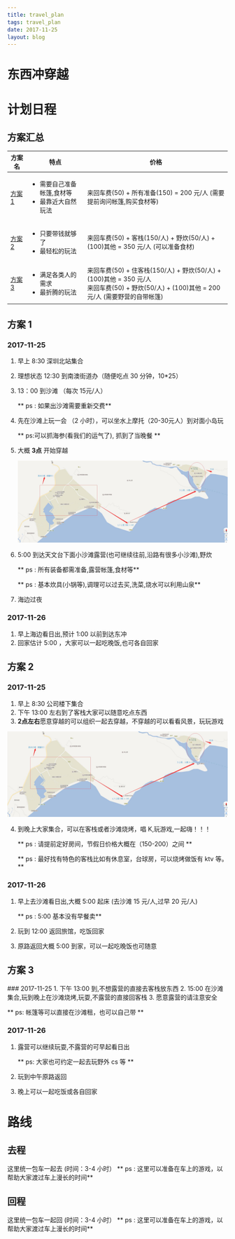 ```yaml
---
title: travel_plan    
tags: travel_plan      
date: 2017-11-25      
layout: blog
---
```


东西冲穿越
===

# 计划日程

## 方案汇总

<table> 
    <thead>
        <th>方案名</th>
        <th>特点</th>
        <th>价格</th>
    </thead>
    <tr>
        <td><a href="#p1">方案 1</a></td>
        <td>
            <ul>
            <li>需要自己准备帐篷,食材等</li>
            <li>最靠近大自然玩法</li>
            </ul>
        </td>
        <td>
           来回车费(50) + 所有准备(150) = 200 元/人
           (需要提前询问帐篷,购买食材等)   
        </td>
    </tr>
    <tr>
        <td><a href="#p2">方案 2</a></td>
        <td>
            <ul>
            <li>只要带钱就够了</li>
            <li>最轻松的玩法</li>
            </ul>
        </td>
        <td>
           来回车费(50) + 客栈(150/人) + 野炊(50/人) + (100)其他 = 350 元/人
           (可以准备食材)   
        </td>
    </tr>
    <tr>
        <td><a href="#p3">方案 3</a></td>
        <td>
            <ul>
            <li>满足各类人的需求</li>
            <li>最折腾的玩法</li>
            </ul>
        </td>
        <td>
           来回车费(50) + 住客栈(150/人) + 野炊(50/人) + (100)其他 = 350 元/人
           <br>来回车费(50) + 野炊(50/人) + (100)其他 = 200 元/人
           (需要野营的自带帐篷)   
        </td>
    </tr>
</table>


<h2 id="p1">方案 1</h2>

### 2017-11-25
1. 早上 8:30 深圳北站集合
2. 理想状态 12:30 到南澳街道办（随便吃点 30 分钟，10*25）
3. 13：00 到沙滩 （每次 15元/人）
 
   ** ps : 如果出沙滩需要重新交费**
    
4. 先在沙滩上玩一会 （2 小时），可以坐水上摩托（20-30元人）到对面小岛玩

   ** ps:可以抓海参(看我们的运气了), 抓到了当晚餐 **
     
5. 大概 **3点** 开始穿越

    ![](travel_way.jpg)
    
6. 5:00 到达天文台下面小沙滩露营(也可继续往前,沿路有很多小沙滩),野炊

   ** ps : 所有装备都需准备,露营帐篷,食材等**
   
   ** ps : 基本炊具(小锅等),调理可以过去买,洗菜,烧水可以利用山泉**
    
7. 海边过夜

### 2017-11-26

1. 早上海边看日出,预计 1:00 以前到达东冲
2. 回家估计 5:00 ，大家可以一起吃晚饭,也可各自回家


<h2 id="p2">方案 2</h2>

### 2017-11-25
1. 早上 8:30 公司楼下集合
2. 下午 13:00 左右到了客栈大家可以随意吃点东西
3. **2点左右**愿意穿越的可以组织一起去穿越，不穿越的可以看看风景，玩玩游戏

![](travel_way.jpg)

4. 到晚上大家集合，可以在客栈或者沙滩烧烤，唱 K,玩游戏,一起嗨！！！

   ** ps : 请提前定好房间，节假日价格大概在（150-200）之间 **
   
   ** ps : 最好找有特色的客栈比如有休息室，台球房，可以烧烤做饭有 ktv 等。**    

### 2017-11-26
1. 早上去沙滩看日出,大概 5:00 起床 (去沙滩 15 元/人,过早 20 元/人)

   ** ps :  5:00 基本没有早餐卖**
   
2. 玩到 12:00 返回旅馆，吃饭回家
3. 原路返回大概 5:00 到家，可以一起吃晚饭也可随意



<h2 id="p3">方案 3</h2>
### 2017-11-25
1. 下午 13:00 到,不想露营的直接去客栈放东西
2. 15:00 在沙滩集合,玩到晚上在沙滩烧烤,玩耍,不露营的直接回客栈
3. 愿意露营的请注意安全

   ** ps: 帐篷等可以直接在沙滩租，也可以自己带 **

### 2017-11-26
1. 露营可以继续玩耍,不露营的可早起看日出

   ** ps: 大家也可约定一起去玩野外 cs 等 **
    
2. 玩到中午原路返回
3. 晚上可以一起吃饭或各自回家



# 路线
## 去程

这里统一包车一起去
(时间：3-4 小时）
** ps : 这里可以准备在车上的游戏，以帮助大家渡过车上漫长的时间**


## 回程

这里统一包车一起回
(时间：3-4 小时）
** ps : 这里可以准备在车上的游戏，以帮助大家渡过车上漫长的时间**











